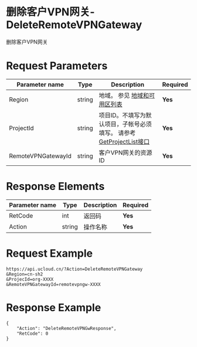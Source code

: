 # 删除客户VPN网关-DeleteRemoteVPNGateway

删除客户VPN网关

# Request Parameters
|Parameter name|Type|Description|Required|
|---|---|---|---|
|Region|string|地域。 参见 [地域和可用区列表](api/summary/regionlist)|**Yes**|
|ProjectId|string|项目ID。不填写为默认项目，子帐号必须填写。 请参考[GetProjectList接口](api/summary/get_project_list)|**Yes**|
|RemoteVPNGatewayId|string|客户VPN网关的资源ID|**Yes**|

# Response Elements
|Parameter name|Type|Description|Required|
|---|---|---|---|
|RetCode|int|返回码|**Yes**|
|Action|string|操作名称|**Yes**|

# Request Example
```
https://api.ucloud.cn/?Action=DeleteRemoteVPNGateway
&Region=cn-sh2
&ProjecId=org-XXXX
&RemoteVPNGatewayId=remotevpngw-XXXX
```

# Response Example
```
{
    "Action": "DeleteRemoteVPNGwResponse", 
    "RetCode": 0
}
```

